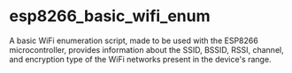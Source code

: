 # esp8266_basic_wifi_enum
A basic WiFi enumeration script, made to be used with the ESP8266 microcontroller, provides information about the SSID, BSSID, RSSI, channel, and encryption type of the WiFi networks present in the device's range.
